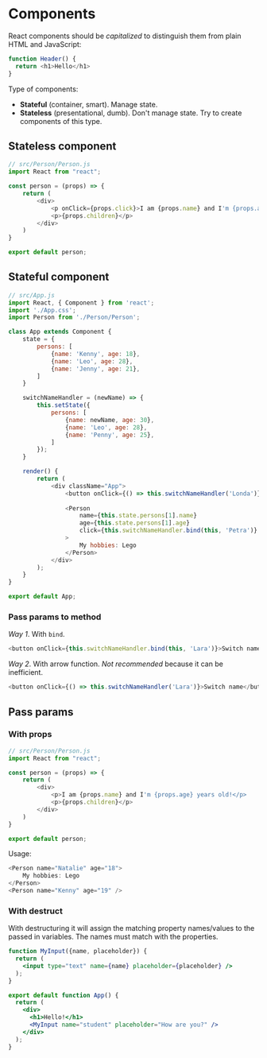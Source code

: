 # Components

React components should be *capitalized* to distinguish them from plain HTML and JavaScript:

```js
function Header() {
  return <h1>Hello</h1>
}
```

Type of components:

- **Stateful** (container, smart). Manage state.
- **Stateless** (presentational, dumb). Don't manage state. Try to create components of this type.

## Stateless component

```js
// src/Person/Person.js
import React from "react";

const person = (props) => {
    return (
        <div>
            <p onClick={props.click}>I am {props.name} and I'm {props.age} years old!</p>
            <p>{props.children}</p>
        </div>
    )
}

export default person;
```

## Stateful component

```js
// src/App.js
import React, { Component } from 'react';
import './App.css';
import Person from './Person/Person';

class App extends Component {
    state = {
        persons: [
            {name: 'Kenny', age: 18},
            {name: 'Leo', age: 28},
            {name: 'Jenny', age: 21},
        ]
    }

    switchNameHandler = (newName) => {
        this.setState({
            persons: [
                {name: newName, age: 30},
                {name: 'Leo', age: 28},
                {name: 'Penny', age: 25},
            ]
        });
    }

    render() {
        return (
            <div className="App">
                <button onClick={() => this.switchNameHandler('Londa')}>Switch name</button>
                
                <Person
                    name={this.state.persons[1].name}
                    age={this.state.persons[1].age}
                    click={this.switchNameHandler.bind(this, 'Petra')}
                >
                    My hobbies: Lego
                </Person>
            </div>
        );
    }
}

export default App;
```

### Pass params to method


*Way 1*. With `bind`.

```js
<button onClick={this.switchNameHandler.bind(this, 'Lara')}>Switch name</button>
```

*Way 2*. With arrow function. *Not recommended* because it can be inefficient.

```js
<button onClick={() => this.switchNameHandler('Lara')}>Switch name</button>
```

## Pass params

### With props

```js
// src/Person/Person.js
import React from "react";

const person = (props) => {
    return (
        <div>
            <p>I am {props.name} and I'm {props.age} years old!</p>
            <p>{props.children}</p>
        </div>
    )
}

export default person;
```

Usage:

```js
<Person name="Natalie" age="18">
    My hobbies: Lego
</Person>
<Person name="Kenny" age="19" />
```

### With destruct

With destructuring it will assign the matching property names/values to the passed in variables. 
The names must match with the properties.

```jsx
function MyInput({name, placeholder}) {
  return (
    <input type="text" name={name} placeholder={placeholder} />
  );
}

export default function App() {
  return (
    <div>
      <h1>Hello!</h1>
      <MyInput name="student" placeholder="How are you?" />
    </div>
  );
}
```
